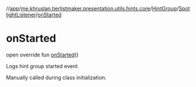 //[app](../../../../index.md)/[me.khruslan.tierlistmaker.presentation.utils.hints.core](../../index.md)/[HintGroup](../index.md)/[SpotlightListener](index.md)/[onStarted](on-started.md)

# onStarted

open override fun [onStarted](on-started.md)()

Logs hint group started event.

Manually called during class initialization.
